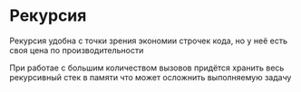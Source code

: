 # Рекурсия

Рекурсия удобна с точки зрения экономии строчек кода, но у неё есть своя цена по производительности <br>

При работае с большим количеством вызовов придётся хранить весь рекурсивный стек в памяти что может осложнить выполняемую задачу <br>
